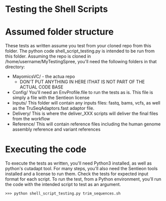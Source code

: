 # Testing the Shell Scripts

# Assumed folder structure

These tests as written assume you test from your cloned repo from this folder. The python code shell_script_testing.py is intended to be run from this folder. Assuming the repo is cloned in /home/username/MyTestingSpree, you'll need the following folders in that directory:
* MayomicsVC/ - the actua repo
  * DON'T PUT ANYTHING IN HERE ITHAT IS NOT PART OF THE ACTUAL CODE BASE
* Config/ You'll need an EnvProfile.file to run the tests as is. This file is simply a file with the Sentieon license
* Inputs/ This folder will contain any inputs files: fastq, bams, vcfs, as well as the TruSeqAdaptors.fast adaptor file. 
* Delivery/ This is where the deliver_XXX scripts will deliver the final files from the workflow
* Reference/ This will contain reference files including the human genome assembly reference and variant references

# Executing the code

To execute the tests as written, you'll need Python3 installed, as well as python's cutadapt tool. For many steps, you'll also need the Sentieon tools installed and a license to run them. Check the tests for expected input format for each script. To run the test, from a Python environment, you'll run the code with the intended script to test as an argument.

```shell
>>> python shell_script_testing.py trim_sequences.sh
```
